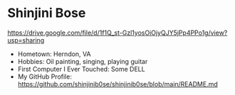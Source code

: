 # Shinjini Bose

https://drive.google.com/file/d/1f1Q_st-Gzl1yosOiOjyQJY5jPp4PPo1g/view?usp=sharing

- Hometown: Herndon, VA
- Hobbies: Oil painting, singing, playing guitar
- First Computer I Ever Touched: Some DELL
- My GitHub Profile: https://github.com/shinjinib0se/shinjinib0se/blob/main/README.md
